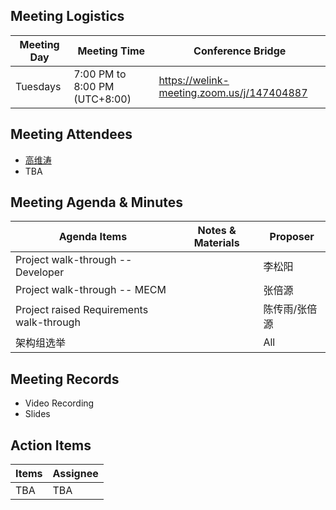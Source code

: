## Meeting Logistics

| Meeting Day  |  Meeting Time  | Conference Bridge  |
|---|---|---|
| Tuesdays  | 7:00 PM to 8:00 PM (UTC+8:00)   |  https://welink-meeting.zoom.us/j/147404887 |


## Meeting Attendees
- [高维涛](https://gitee.com/Gao_Victor)
- TBA

## Meeting Agenda & Minutes
|  Agenda Items  |  Notes & Materials   |  Proposer |
|---|---|---|
|  Project walk-through -- Developer  |     | 李松阳 |
|  Project walk-through -- MECM  |    | 张倍源 |
|  Project raised Requirements walk-through  |    | 陈传雨/张倍源 |
|  架构组选举  |     | All |

## Meeting Records
- Video Recording
- Slides


## Action Items
|  Items | Assignee   |
|---|---|
| TBA  | TBA|


